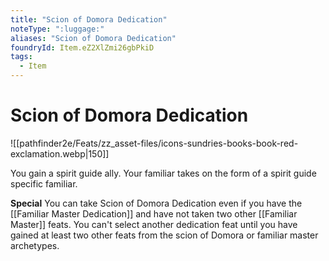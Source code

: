 ```yaml
---
title: "Scion of Domora Dedication"
noteType: ":luggage:"
aliases: "Scion of Domora Dedication"
foundryId: Item.eZ2XlZmi26gbPkiD
tags:
  - Item
---
```


# Scion of Domora Dedication
![[pathfinder2e/Feats/zz_asset-files/icons-sundries-books-book-red-exclamation.webp|150]]

You gain a spirit guide ally. Your familiar takes on the form of a spirit guide specific familiar.

**Special** You can take Scion of Domora Dedication even if you have the [[Familiar Master Dedication]] and have not taken two other [[Familiar Master]] feats. You can't select another dedication feat until you have gained at least two other feats from the scion of Domora or familiar master archetypes.
